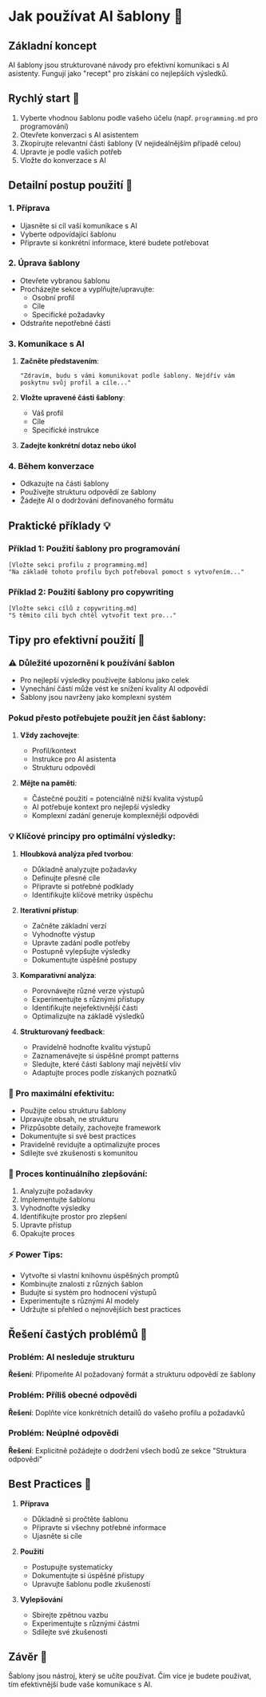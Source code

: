 # Jak používat AI šablony 📘

## Základní koncept

AI šablony jsou strukturované návody pro efektivní komunikaci s AI asistenty. Fungují jako "recept" pro získání co nejlepších výsledků.

## Rychlý start 🚀

1. Vyberte vhodnou šablonu podle vašeho účelu (např. `programming.md` pro programování)
2. Otevřete konverzaci s AI asistentem
3. Zkopírujte relevantní části šablony (V nejideálnějším případě celou)
4. Upravte je podle vašich potřeb
5. Vložte do konverzace s AI

## Detailní postup použití 📝

### 1. Příprava
- Ujasněte si cíl vaší komunikace s AI
- Vyberte odpovídající šablonu
- Připravte si konkrétní informace, které budete potřebovat

### 2. Úprava šablony
- Otevřete vybranou šablonu
- Procházejte sekce a vyplňujte/upravujte:
  - Osobní profil
  - Cíle
  - Specifické požadavky
- Odstraňte nepotřebné části

### 3. Komunikace s AI
1. **Začněte představením**:
   ```
   "Zdravím, budu s vámi komunikovat podle šablony. Nejdřív vám poskytnu svůj profil a cíle..."
   ```

2. **Vložte upravené části šablony**:
   - Váš profil
   - Cíle
   - Specifické instrukce

3. **Zadejte konkrétní dotaz nebo úkol**

### 4. Během konverzace
- Odkazujte na části šablony
- Používejte strukturu odpovědí ze šablony
- Žádejte AI o dodržování definovaného formátu

## Praktické příklady 💡

### Příklad 1: Použití šablony pro programování
```
[Vložte sekci profilu z programming.md]
"Na základě tohoto profilu bych potřeboval pomoct s vytvořením..."
```

### Příklad 2: Použití šablony pro copywriting
```
[Vložte sekci cílů z copywriting.md]
"S těmito cíli bych chtěl vytvořit text pro..."
```

## Tipy pro efektivní použití 🎯

### ⚠️ Důležité upozornění k používání šablon
- Pro nejlepší výsledky používejte šablonu jako celek
- Vynechání částí může vést ke snížení kvality AI odpovědí
- Šablony jsou navrženy jako komplexní systém

### Pokud přesto potřebujete použít jen část šablony:
1. **Vždy zachovejte**:
   - Profil/kontext
   - Instrukce pro AI asistenta
   - Strukturu odpovědí

2. **Mějte na paměti**:
   - Částečné použití = potenciálně nižší kvalita výstupů
   - AI potřebuje kontext pro nejlepší výsledky
   - Komplexní zadání generuje komplexnější odpovědi

### 💡 Klíčové principy pro optimální výsledky:

1. **Hloubková analýza před tvorbou**:
   - Důkladně analyzujte požadavky
   - Definujte přesné cíle
   - Připravte si potřebné podklady
   - Identifikujte klíčové metriky úspěchu

2. **Iterativní přístup**:
   - Začněte základní verzí
   - Vyhodnoťte výstup
   - Upravte zadání podle potřeby
   - Postupně vylepšujte výsledky
   - Dokumentujte úspěšné postupy

3. **Komparativní analýza**:
   - Porovnávejte různé verze výstupů
   - Experimentujte s různými přístupy
   - Identifikujte nejefektivnější části
   - Optimalizujte na základě výsledků

4. **Strukturovaný feedback**:
   - Pravidelně hodnoťte kvalitu výstupů
   - Zaznamenávejte si úspěšné prompt patterns
   - Sledujte, které části šablony mají největší vliv
   - Adaptujte proces podle získaných poznatků

### 🎯 Pro maximální efektivitu:
- Použijte celou strukturu šablony
- Upravujte obsah, ne strukturu
- Přizpůsobte detaily, zachovejte framework
- Dokumentujte si své best practices
- Pravidelně revidujte a optimalizujte proces
- Sdílejte své zkušenosti s komunitou

### 🔄 Proces kontinuálního zlepšování:
1. Analyzujte požadavky
2. Implementujte šablonu
3. Vyhodnoťte výsledky
4. Identifikujte prostor pro zlepšení
5. Upravte přístup
6. Opakujte proces

### ⚡ Power Tips:
- Vytvořte si vlastní knihovnu úspěšných promptů
- Kombinujte znalosti z různých šablon
- Budujte si systém pro hodnocení výstupů
- Experimentujte s různými AI modely
- Udržujte si přehled o nejnovějších best practices

## Řešení častých problémů 🔧

### Problém: AI nesleduje strukturu
**Řešení**: Připomeňte AI požadovaný formát a strukturu odpovědí ze šablony

### Problém: Příliš obecné odpovědi
**Řešení**: Doplňte více konkrétních detailů do vašeho profilu a požadavků

### Problém: Neúplné odpovědi
**Řešení**: Explicitně požádejte o dodržení všech bodů ze sekce "Struktura odpovědí"

## Best Practices 🌟

1. **Příprava**
   - Důkladně si pročtěte šablonu
   - Připravte si všechny potřebné informace
   - Ujasněte si cíle

2. **Použití**
   - Postupujte systematicky
   - Dokumentujte si úspěšné přístupy
   - Upravujte šablonu podle zkušeností

3. **Vylepšování**
   - Sbírejte zpětnou vazbu
   - Experimentujte s různými částmi
   - Sdílejte své zkušenosti

## Závěr 📌

Šablony jsou nástroj, který se učíte používat. Čím více je budete používat, tím efektivnější bude vaše komunikace s AI.
